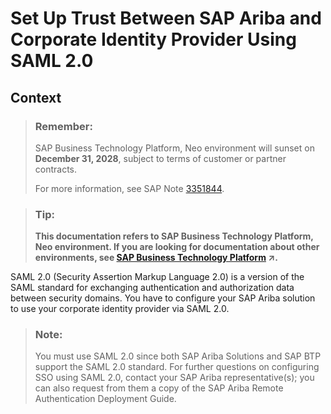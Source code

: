 <!-- loio3108789989154fdc82483dfdf3d9d1c5 -->

# Set Up Trust Between SAP Ariba and Corporate Identity Provider Using SAML 2.0



## Context

> ### Remember:  
> SAP Business Technology Platform, Neo environment will sunset on **December 31, 2028**, subject to terms of customer or partner contracts.
> 
> For more information, see SAP Note [3351844](https://me.sap.com/notes/3351844).

> ### Tip:  
> **This documentation refers to SAP Business Technology Platform, Neo environment. If you are looking for documentation about other environments, see [SAP Business Technology Platform](https://help.sap.com/viewer/65de2977205c403bbc107264b8eccf4b/Cloud/en-US/6a2c1ab5a31b4ed9a2ce17a5329e1dd8.html "SAP Business Technology Platform (SAP BTP) is an integrated offering comprised of four technology portfolios: database and data management, application development and integration, analytics, and intelligent technologies. The platform offers users the ability to turn data into business value, compose end-to-end business processes, and build and extend SAP applications quickly.") :arrow_upper_right:.**

SAML 2.0 \(Security Assertion Markup Language 2.0\) is a version of the SAML standard for exchanging authentication and authorization data between security domains. You have to configure your SAP Ariba solution to use your corporate identity provider via SAML 2.0.

> ### Note:  
> You must use SAML 2.0 since both SAP Ariba Solutions and SAP BTP support the SAML 2.0 standard. For further questions on configuring SSO using SAML 2.0, contact your SAP Ariba representative\(s\); you can also request from them a copy of the SAP Ariba Remote Authentication Deployment Guide.

